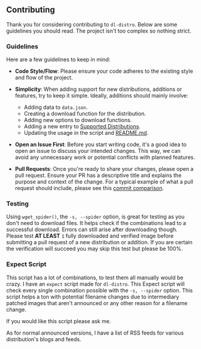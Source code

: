 ## Contributing

Thank you for considering contributing to `dl-distro`. Below are some guidelines you should read. The project isn't too complex so nothing strict.

### Guidelines

Here are a few guidelines to keep in mind:

- **Code Style/Flow**: Please ensure your code adheres to the existing style and flow of the project.

- **Simplicity**: When adding support for new distributions, additions or features, try to keep it simple. Ideally, additions should mainly involve:
  - Adding data to `data.json`.
  - Creating a download function for the distribution.
  - Adding new options to download functions.
  - Adding a new entry to [Supported Distributions](README.md#supported-distributions).
  - Updating the usage in the script and [README.md](README.md#usage).

- **Open an Issue First**: Before you start writing code, it's a good idea to open an issue to discuss your intended changes. This way, we can avoid any unnecessary work or potential conflicts with planned features.

- **Pull Requests**: Once you're ready to share your changes, please open a pull request. Ensure your PR has a descriptive title and explains the purpose and context of the change. For a typical example of what a pull request should include, please see this [commit comparison](https://codeberg.org/bashuser30/dl-distro/compare/34dbaa14e8...64e55c4b7d).

### Testing

Using `wget_spider()`, the `-s, --spider` option, is great for testing as you don't need to download files. It helps check if the combinations lead to a successful download. Errors can still arise after downloading though. Please test **AT LEAST** `1` fully downloaded and verified image before submitting a pull request of a new distribution or addition. If you are certain the verification will succeed you may skip this test but please be 100%.

### Expect Script

This script has a lot of combinations, to test them all manually would be crazy. I have an `expect` script made for `dl-distro`. This Expect script will check every single combination possible with the `-s, --spider` option. This script helps a ton with potential filename changes due to intermediary patched images that aren't announced or any other reason for a filename change.

If you would like this script please ask me.

As for normal announced versions, I have a list of RSS feeds for various distribution's blogs and feeds.
